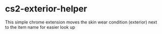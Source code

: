 # cs2-exterior-helper
This simple chrome extension moves the skin wear condition (exterior) next to the item name for easier look up
